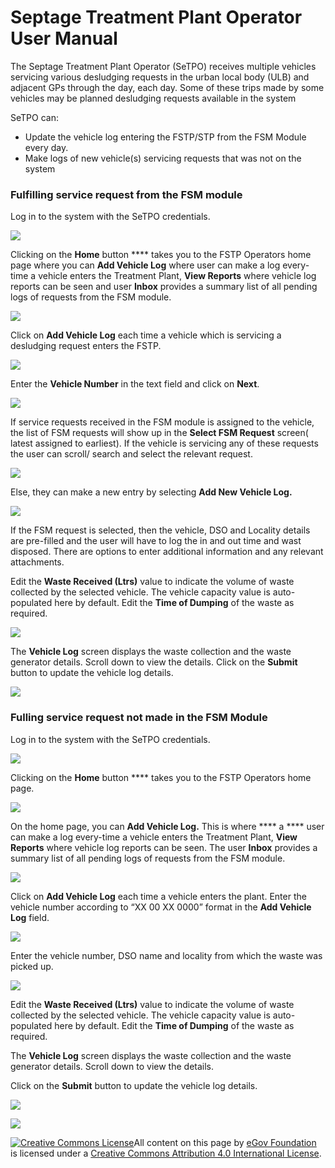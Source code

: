 # Septage Treatment Plant Operator User Manual

The Septage Treatment Plant Operator (SeTPO) receives multiple vehicles servicing various desludging requests in the urban local body (ULB) and adjacent GPs through the day, each day. Some of these trips made by some vehicles may be planned desludging requests available in the system

SeTPO can‌:

* Update the vehicle log entering the FSTP/STP from the FSM Module every day.‌
* Make logs of new vehicle(s) servicing requests that was not on the system

### Fulfilling service request from the FSM module

Log in to the system with the SeTPO credentials.

![](<../../../.gitbook/assets/image (42).png>)

Clicking on the **Home** button **** takes you to the FSTP Operators home page where you can **Add Vehicle Log** where user can make a log every-time a vehicle enters the Treatment Plant, **View Reports** where vehicle log reports can be seen and user **Inbox** provides a summary list of all pending logs of requests from the FSM module.

![](<../../../.gitbook/assets/Screenshot 2022-08-02 at 11.47.06 AM.png>)

Click on **Add Vehicle Log** each time a vehicle which is servicing a desludging request enters the FSTP.

![](<../../../.gitbook/assets/Screenshot 2022-08-02 at 11.50.29 AM.png>)

Enter the **Vehicle Number** in the text field and click on **Next**.

![](<../../../.gitbook/assets/Screenshot 2022-08-02 at 11.53.44 AM.png>)

If service requests received in the FSM module is assigned to the vehicle, the list of FSM requests will show up in the **Select FSM Request** screen( latest assigned to earliest). If the vehicle is servicing any of these requests the user can scroll/ search and select the relevant request.

![](<../../../.gitbook/assets/Screenshot 2022-08-02 at 11.55.22 AM.png>)

Else, they can make a new entry by selecting **Add New Vehicle Log.**

![](<../../../.gitbook/assets/Screenshot 2022-08-02 at 11.57.34 AM.png>)

If the FSM request is selected, then the vehicle, DSO and Locality details are pre-filled and the user will have to log the in and out time and wast disposed. There are options to enter additional information and any relevant attachments.

Edit the **Waste Received (Ltrs)** value to indicate the volume of waste collected by the selected vehicle. The vehicle capacity value is auto-populated here by default. Edit the **Time of Dumping** of the waste as required.

![](<../../../.gitbook/assets/Screenshot 2022-08-02 at 2.00.52 PM.png>)

‌The **Vehicle Log** screen displays the waste collection and the waste generator details. Scroll down to view the details. Click on the **Submit** button to update the vehicle log details.

![](<../../../.gitbook/assets/Screenshot 2022-08-02 at 3.00.40 PM.png>)

### Fulling service request not made in the FSM Module <a href="#fulling-service-request-not-made-in-the-fsm-module" id="fulling-service-request-not-made-in-the-fsm-module"></a>

Log in to the system with the SeTPO credentials.

![](<../../../.gitbook/assets/Screenshot 2022-08-02 at 3.05.35 PM.png>)

Clicking on the **Home** button **** takes you to the FSTP Operators home page.

![](<../../../.gitbook/assets/Screenshot 2022-08-02 at 3.06.56 PM.png>)

On the home page, you can **Add Vehicle Log.** This is where **** a **** user can make a log every-time a vehicle enters the Treatment Plant, **View Reports** where vehicle log reports can be seen. The user **Inbox** provides a summary list of all pending logs of requests from the FSM module.

![](<../../../.gitbook/assets/Screenshot 2022-08-02 at 3.09.51 PM.png>)

Click on **Add Vehicle Log** each time a vehicle enters the plant. Enter the vehicle number according to “XX 00 XX 0000” format in the **Add Vehicle Log** field.

![](<../../../.gitbook/assets/Screenshot 2022-08-02 at 3.19.30 PM.png>)

Enter the vehicle number, DSO name and locality from which the waste was picked up.

![](<../../../.gitbook/assets/Screenshot 2022-08-02 at 3.29.12 PM.png>)

Edit the **Waste Received (Ltrs)** value to indicate the volume of waste collected by the selected vehicle. The vehicle capacity value is auto-populated here by default. Edit the **Time of Dumping** of the waste as required.

‌The **Vehicle Log** screen displays the waste collection and the waste generator details. Scroll down to view the details.

Click on the **Submit** button to update the vehicle log details.

![](<../../../.gitbook/assets/Screenshot 2022-08-02 at 3.36.41 PM.png>)

![](<../../../.gitbook/assets/Screenshot 2022-08-02 at 3.36.56 PM.png>)

[![Creative Commons License](https://i.creativecommons.org/l/by/4.0/80x15.png)](http://creativecommons.org/licenses/by/4.0/)All content on this page by [eGov Foundation ](https://egov.org.in/)is licensed under a [Creative Commons Attribution 4.0 International License](http://creativecommons.org/licenses/by/4.0/).
